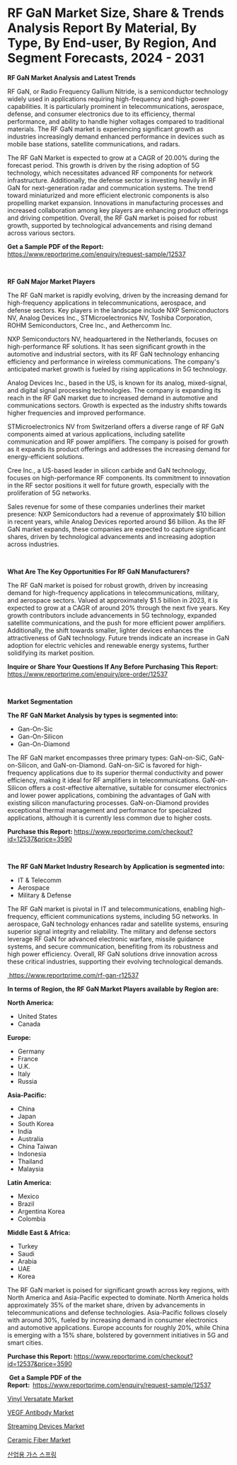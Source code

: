 <p><h1>RF GaN Market Size, Share & Trends Analysis Report By Material, By Type, By End-user, By Region, And Segment Forecasts, 2024 - 2031</h1></p><p><strong>RF GaN Market Analysis and Latest Trends</strong></p>
<p><p>RF GaN, or Radio Frequency Gallium Nitride, is a semiconductor technology widely used in applications requiring high-frequency and high-power capabilities. It is particularly prominent in telecommunications, aerospace, defense, and consumer electronics due to its efficiency, thermal performance, and ability to handle higher voltages compared to traditional materials. The RF GaN market is experiencing significant growth as industries increasingly demand enhanced performance in devices such as mobile base stations, satellite communications, and radars.</p><p>The RF GaN Market is expected to grow at a CAGR of 20.00% during the forecast period. This growth is driven by the rising adoption of 5G technology, which necessitates advanced RF components for network infrastructure. Additionally, the defense sector is investing heavily in RF GaN for next-generation radar and communication systems. The trend toward miniaturized and more efficient electronic components is also propelling market expansion. Innovations in manufacturing processes and increased collaboration among key players are enhancing product offerings and driving competition. Overall, the RF GaN market is poised for robust growth, supported by technological advancements and rising demand across various sectors.</p></p>
<p><strong>Get a Sample PDF of the Report:&nbsp;</strong> <a href="https://www.reportprime.com/enquiry/request-sample/12537">https://www.reportprime.com/enquiry/request-sample/12537</a></p>
<p>&nbsp;</p>
<p><strong>RF GaN Major Market Players</strong></p>
<p><p>The RF GaN market is rapidly evolving, driven by the increasing demand for high-frequency applications in telecommunications, aerospace, and defense sectors. Key players in the landscape include NXP Semiconductors NV, Analog Devices Inc., STMicroelectronics NV, Toshiba Corporation, ROHM Semiconductors, Cree Inc., and Aethercomm Inc.</p><p>NXP Semiconductors NV, headquartered in the Netherlands, focuses on high-performance RF solutions. It has seen significant growth in the automotive and industrial sectors, with its RF GaN technology enhancing efficiency and performance in wireless communications. The company's anticipated market growth is fueled by rising applications in 5G technology.</p><p>Analog Devices Inc., based in the US, is known for its analog, mixed-signal, and digital signal processing technologies. The company is expanding its reach in the RF GaN market due to increased demand in automotive and communications sectors. Growth is expected as the industry shifts towards higher frequencies and improved performance.</p><p>STMicroelectronics NV from Switzerland offers a diverse range of RF GaN components aimed at various applications, including satellite communication and RF power amplifiers. The company is poised for growth as it expands its product offerings and addresses the increasing demand for energy-efficient solutions.</p><p>Cree Inc., a US-based leader in silicon carbide and GaN technology, focuses on high-performance RF components. Its commitment to innovation in the RF sector positions it well for future growth, especially with the proliferation of 5G networks.</p><p>Sales revenue for some of these companies underlines their market presence: NXP Semiconductors had a revenue of approximately $10 billion in recent years, while Analog Devices reported around $6 billion. As the RF GaN market expands, these companies are expected to capture significant shares, driven by technological advancements and increasing adoption across industries.</p></p>
<p>&nbsp;</p>
<p><strong>What Are The Key Opportunities For RF GaN Manufacturers?</strong></p>
<p><p>The RF GaN market is poised for robust growth, driven by increasing demand for high-frequency applications in telecommunications, military, and aerospace sectors. Valued at approximately $1.5 billion in 2023, it is expected to grow at a CAGR of around 20% through the next five years. Key growth contributors include advancements in 5G technology, expanded satellite communications, and the push for more efficient power amplifiers. Additionally, the shift towards smaller, lighter devices enhances the attractiveness of GaN technology. Future trends indicate an increase in GaN adoption for electric vehicles and renewable energy systems, further solidifying its market position.</p></p>
<p><strong>Inquire or Share Your Questions If Any Before Purchasing This Report:</strong> <a href="https://www.reportprime.com/enquiry/pre-order/12537">https://www.reportprime.com/enquiry/pre-order/12537</a></p>
<p>&nbsp;</p>
<p><strong>Market Segmentation</strong></p>
<p><strong>The RF GaN Market Analysis by types is segmented into:</strong></p>
<p><ul><li>Gan-On-Sic</li><li>Gan-On-Silicon</li><li>Gan-On-Diamond</li></ul></p>
<p><p>The RF GaN market encompasses three primary types: GaN-on-SiC, GaN-on-Silicon, and GaN-on-Diamond. GaN-on-SiC is favored for high-frequency applications due to its superior thermal conductivity and power efficiency, making it ideal for RF amplifiers in telecommunications. GaN-on-Silicon offers a cost-effective alternative, suitable for consumer electronics and lower power applications, combining the advantages of GaN with existing silicon manufacturing processes. GaN-on-Diamond provides exceptional thermal management and performance for specialized applications, although it is currently less common due to higher costs.</p></p>
<p><strong>Purchase this Report:&nbsp;</strong><a href="https://www.reportprime.com/checkout?id=12537&price=3590">https://www.reportprime.com/checkout?id=12537&price=3590</a></p>
<p>&nbsp;</p>
<p><strong>The RF GaN Market Industry Research by Application is segmented into:</strong></p>
<p><ul><li>IT & Telecomm</li><li>Aerospace</li><li>Military & Defense</li></ul></p>
<p><p>The RF GaN market is pivotal in IT and telecommunications, enabling high-frequency, efficient communications systems, including 5G networks. In aerospace, GaN technology enhances radar and satellite systems, ensuring superior signal integrity and reliability. The military and defense sectors leverage RF GaN for advanced electronic warfare, missile guidance systems, and secure communication, benefiting from its robustness and high power efficiency. Overall, RF GaN solutions drive innovation across these critical industries, supporting their evolving technological demands.</p></p>
<p><a href="https://www.reportprime.com/rf-gan-r12537">&nbsp;https://www.reportprime.com/rf-gan-r12537</a></p>
<p><strong>In terms of Region, the RF GaN Market Players available by Region are:</strong></p>
<p>
    <p> <strong> North America: </strong>
        <ul>
            <li>United States</li>
            <li>Canada</li>
        </ul>
        </p> 
    <p> <strong> Europe: </strong>
        <ul>
            <li>Germany</li>
            <li>France</li>
            <li>U.K.</li>
            <li>Italy</li>
            <li>Russia</li>
        </ul>
        </p> 
    <p> <strong> Asia-Pacific: </strong>
        <ul>
            <li>China</li>
            <li>Japan</li>
            <li>South Korea</li>
            <li>India</li>
            <li>Australia</li>
            <li>China Taiwan</li>
            <li>Indonesia</li>
            <li>Thailand</li>
            <li>Malaysia</li>
        </ul>
        </p> 
    <p> <strong> Latin America: </strong>
        <ul>
            <li>Mexico</li>
            <li>Brazil</li>
            <li>Argentina Korea</li>
            <li>Colombia</li>
        </ul>
        </p> 
    <p> <strong> Middle East & Africa: </strong>
        <ul>
            <li>Turkey</li>
            <li>Saudi</li>
            <li>Arabia</li>
            <li>UAE</li>
            <li>Korea</li>
        </ul>
    </p>
    </p>
<p><p>The RF GaN market is poised for significant growth across key regions, with North America and Asia-Pacific expected to dominate. North America holds approximately 35% of the market share, driven by advancements in telecommunications and defense technologies. Asia-Pacific follows closely with around 30%, fueled by increasing demand in consumer electronics and automotive applications. Europe accounts for roughly 20%, while China is emerging with a 15% share, bolstered by government initiatives in 5G and smart cities.</p></p>
<p><strong>Purchase this Report: </strong><a href="https://www.reportprime.com/checkout?id=12537&price=3590">https://www.reportprime.com/checkout?id=12537&price=3590</a></p>
<p>&nbsp;<strong>Get a Sample PDF of the Report:&nbsp;&nbsp;</strong><a href="https://www.reportprime.com/enquiry/request-sample/12537">https://www.reportprime.com/enquiry/request-sample/12537</a></p>
<p><strong></strong></p>
<p><p><a href="https://medium.com/@anne.mitchell45476/vinyl-versatate-market-size-growth-trends-statistics-forecasts-2024-2031-60e818eb2ad4">Vinyl Versatate Market</a></p><p><a href="https://medium.com/@anne.mitchell45476/mapping-the-vegf-antibody-market-trends-challenges-and-breakthroughs-2024-2031-ed81dab8b0c3">VEGF Antibody Market</a></p><p><a href="https://github.com/santosh758595/Market-Research-Report-List-6/blob/main/streaming-devices-market.md">Streaming Devices Market</a></p><p><a href="https://www.linkedin.com/pulse/ceramic-fiber-market-research-report-exploring-size-revenue-analysis-shdpe?trackingId=oNRlKHCoRxem%2BySLc5OG%2Bg%3D%3D">Ceramic Fiber Market</a></p><p><a href="https://medium.com/@kavonhansen21/%EC%82%B0%EC%97%85-%EA%B0%80%EC%8A%A4-%EC%8A%A4%ED%94%84%EB%A7%81-%EC%8B%9C%EC%9E%A5-%EA%B0%9C%EC%9A%94-2024%EB%85%84%EB%B6%80%ED%84%B0-2031%EB%85%84%EA%B9%8C%EC%A7%80%EC%9D%98-%EA%B8%80%EB%A1%9C%EB%B2%8C-%EC%8B%9C%EC%9E%A5-%EB%8F%99%ED%96%A5-%EB%B0%8F-%EB%AF%B8%EB%9E%98-%EC%A0%84%EB%A7%9D-a8d93174ed0d">산업용 가스 스프링</a></p></p>